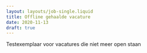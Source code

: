 ```yaml
---
layout: layouts/job-single.liquid
title: Offline gehaalde vacature
date: 2020-11-13
draft: true
---
```


Testexemplaar voor vacatures die niet meer open staan
